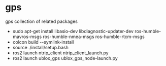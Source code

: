 # gps
gps collection of related packages
- sudo apt-get install libasio-dev libdiagnostic-updater-dev ros-humble-mavros-msgs ros-humble-nmea-msgs ros-humble-rtcm-msgs
- colcon build --symlink-install
- source ./install/setup.bash
- ros2 launch ntrip_client ntrip_client_launch.py
- ros2 launch ublox_gps ublox_gps_node-launch.py
